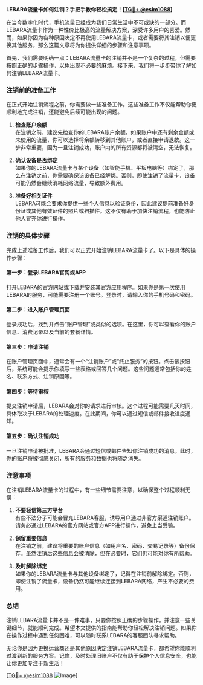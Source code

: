 **LEBARA流量卡如何注销？手把手教你轻松搞定！[[TG💪+ @esim1088](https://t.me/s/esim1088)]**

在当今数字化时代，手机流量已经成为我们日常生活中不可或缺的一部分。而LEBARA流量卡作为一种性价比极高的流量解决方案，深受许多用户的喜爱。然而，如果你因为各种原因决定不再使用LEBARA流量卡，或者需要将其注销以便更换其他服务，那么这篇文章将为你提供详细的步骤和注意事项。

首先，我们需要明确一点：LEBARA流量卡的注销并不是一个复杂的过程，但需要按照正确的步骤操作，以免出现不必要的麻烦。接下来，我们将一步步带你了解如何注销LEBARA流量卡。

### 注销前的准备工作

在正式开始注销流程之前，你需要做一些准备工作。这些准备工作不仅能帮助你更顺利地完成注销，还能避免后续可能出现的问题。

1. **检查账户余额**  
   在注销之前，建议先检查你的LEBARA账户余额。如果账户中还有剩余金额或未使用的流量，你可以选择将余额转移到其他账户，或者直接申请退款。这一步非常重要，因为一旦注销成功，账户内的所有资源都将被清空，无法恢复。

2. **确认设备是否绑定**  
   如果你的LEBARA流量卡与某个设备（如智能手机、平板电脑等）绑定了，那么在注销之前，你需要确保该设备已经解绑。否则，即使注销了流量卡，设备可能仍然会继续消耗网络流量，导致额外费用。

3. **准备好相关证件**  
   LEBARA可能会要求你提供一些个人信息以验证身份，因此建议提前准备好身份证或其他有效证件的照片或扫描件。这不仅有助于加快注销流程，也能防止他人冒充你进行操作。

### 注销的具体步骤

完成上述准备工作后，我们可以正式开始注销LEBARA流量卡了。以下是具体的操作步骤：

#### 第一步：登录LEBARA官网或APP
打开LEBARA的官方网站或下载并安装其官方应用程序。如果你是第一次使用LEBARA的服务，可能需要注册一个账号。登录时，请输入你的手机号码和密码。

#### 第二步：进入账户管理页面
登录成功后，找到并点击“账户管理”或类似的选项。在这里，你可以查看你的账户信息、消费记录以及当前的套餐详情。

#### 第三步：申请注销
在账户管理页面中，通常会有一个“注销账户”或“终止服务”的按钮。点击该按钮后，系统可能会提示你填写一些表格或回答几个问题。这些问题通常包括你的姓名、联系方式、注销原因等。

#### 第四步：等待审核
提交注销申请后，LEBARA会对你的请求进行审核。这个过程可能需要几天时间，具体取决于LEBARA的处理速度。在此期间，你可以通过短信或邮件接收进度通知。

#### 第五步：确认注销成功
一旦注销申请被批准，LEBARA会通过短信或邮件告知你注销成功的消息。此时，你的账户将被彻底关闭，所有的服务和数据也将随之消失。

### 注意事项

在注销LEBARA流量卡的过程中，有一些细节需要注意，以确保整个过程顺利无误：

1. **不要轻信第三方平台**  
   有些不法分子可能会冒充LEBARA客服，诱导用户通过非官方渠道注销账户。请务必通过LEBARA的官方网站或官方APP进行操作，避免上当受骗。

2. **保留重要信息**  
   在注销之前，建议将重要的账户信息（如用户名、密码、交易记录等）备份保存。虽然注销后这些信息会被清除，但在必要时，它们仍可能对你有所帮助。

3. **及时解除绑定**  
   如果你的LEBARA流量卡与其他设备绑定了，记得在注销前解除绑定。否则，即使注销了流量卡，设备仍然可能继续连接到LEBARA网络，产生不必要的费用。

### 总结

注销LEBARA流量卡并不是一件难事，只要你按照正确的步骤操作，并注意一些关键细节，就能顺利完成。希望本文提供的指南能帮助你轻松解决注销问题。如果你在操作过程中遇到任何困难，可以随时联系LEBARA的客服团队寻求帮助。

无论你是因为更换运营商还是其他原因决定注销LEBARA流量卡，都希望你能顺利过渡到新的服务方案。记住，及时处理旧账户不仅有助于保护个人信息安全，也能让你更加专注于新生活！

[[TG💪+ @esim1088](https://t.me/s/esim1088) ![Image](https://i.postimg.cc/4NQfJmqS/Snipaste-2025-05-13-00-14-12.png)]